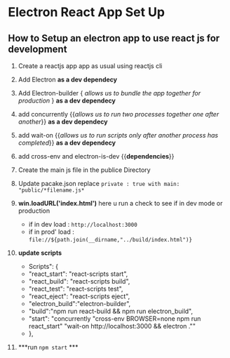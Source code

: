 # Electron React App Set Up

## How to Setup an electron app to use react js for development

   1. Create a reactjs app app as usual using reactjs cli
   2. Add Electron **as a dev dependecy**
   3. Add Electron-builder { *allows us to bundle the app together for production* } **as a dev dependecy**
   4. add concurrently {{*allows us to run two processes together one after another*}} **as a dev dependecy**
   5. add wait-on {{*allows us to run scripts only after another process has completed*}} **as a dev dependecy**
   6. add cross-env and electron-is-dev {{**dependencies**}}
   
   7. Create the main js file in the publice Directory
   8. Update pacake.json replace ```private : true with main: "public/*filename.js*```
   9. **win.loadURL('index.html')** here u run a check to see if in dev mode or production   
         
         - if in dev load : ```http://localhost:3000```
         - if in prod' load : ```file://${path.join(__dirname,"../build/index.html")}```
  10. **update scripts**
  
         - Scripts": {
         - "react_start": "react-scripts start",
         - "react_build": "react-scripts build",
         - "react_test": "react-scripts test",
         - "react_eject": "react-scripts eject",
         - "electron_build":"electron-builder",
         - "build":"npm run react-build && npm run electron_build",
         - "start": "concurrently \"cross-env BROWSER=none npm run react_start\" \"wait-on http://localhost:3000 && electron .\""
         - }, 
           
11. ***run ```npm start``` ***
